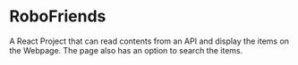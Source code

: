# RoboFriends
A React Project that can read contents from an API and display the items on the Webpage. The page also has an option to search the items.
